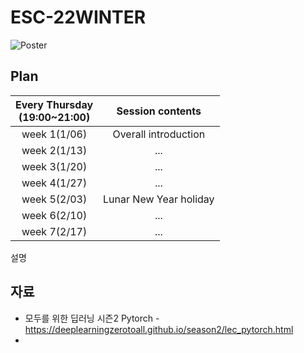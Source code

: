# ESC-22WINTER
![Poster](https://user-images.githubusercontent.com/56993675/131220781-6afdc147-3bff-4713-aa7a-2d79d1874639.png)

## Plan

|Every Thursday <br> (19:00~21:00)|Session contents|
|:-------:|:-----------------------:|
|week 1(1/06)|Overall introduction|
|week 2(1/13)|...|
|week 3(1/20)|...|
|week 4(1/27)|...|
|week 5(2/03)|Lunar New Year holiday|
|week 6(2/10)|...|
|week 7(2/17)|...|

설명

## 자료
- 모두를 위한 딥러닝 시즌2 Pytorch - https://deeplearningzerotoall.github.io/season2/lec_pytorch.html
- 
